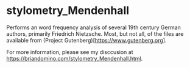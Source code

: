 # stylometry_Mendenhall
Performs an word frequency analysis of several 19th century German authors, primarily Friedrich Nietzsche. Most, but not all, of the files
are available from (Project Gutenberg)[https://www.gutenberg.org].

For more information, please see my disccusion at https://briandomino.com/stylometry_Mendenhall.html.
